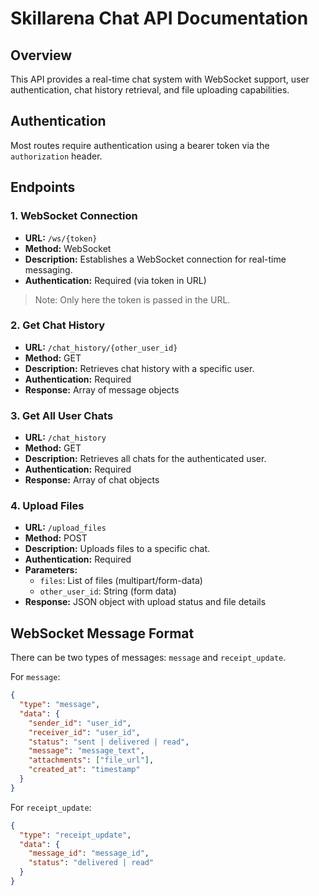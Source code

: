 # Skillarena Chat API Documentation

## Overview

This API provides a real-time chat system with WebSocket support, user authentication, chat history retrieval, and file uploading capabilities.

## Authentication

Most routes require authentication using a bearer token via the `authorization` header.

## Endpoints

### 1. WebSocket Connection

- **URL:** `/ws/{token}`
- **Method:** WebSocket
- **Description:** Establishes a WebSocket connection for real-time messaging.
- **Authentication:** Required (via token in URL)

> Note: Only here the token is passed in the URL.

### 2. Get Chat History

- **URL:** `/chat_history/{other_user_id}`
- **Method:** GET
- **Description:** Retrieves chat history with a specific user.
- **Authentication:** Required
- **Response:** Array of message objects

### 3. Get All User Chats

- **URL:** `/chat_history`
- **Method:** GET
- **Description:** Retrieves all chats for the authenticated user.
- **Authentication:** Required
- **Response:** Array of chat objects

### 4. Upload Files

- **URL:** `/upload_files`
- **Method:** POST
- **Description:** Uploads files to a specific chat.
- **Authentication:** Required
- **Parameters:**
  - `files`: List of files (multipart/form-data)
  - `other_user_id`: String (form data)
- **Response:** JSON object with upload status and file details

## WebSocket Message Format

There can be two types of messages: `message` and `receipt_update`.

For `message`:

```json
{
  "type": "message",
  "data": {
    "sender_id": "user_id",
    "receiver_id": "user_id",
    "status": "sent | delivered | read",
    "message": "message_text",
    "attachments": ["file_url"],
    "created_at": "timestamp"
  }
}
```

For `receipt_update`:

```json
{
  "type": "receipt_update",
  "data": {
    "message_id": "message_id",
    "status": "delivered | read"
  }
}
```
